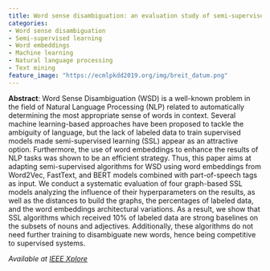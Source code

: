 ```yaml
---
title: Word sense disambiguation: an evaluation study of semi-supervised approaches with word embeddings
categories:
- Word sense disambiguation
- Semi-supervised learning
- Word embeddings
- Machine learning
- Natural language processing
- Text mining
feature_image: "https://ecmlpkdd2019.org/img/breit_datum.png"
---
```


**Abstract**: Word Sense Disambiguation (WSD) is a well-known problem in the field of Natural Language Processing (NLP) related to automatically determining the most appropriate sense of words in context. Several machine learning-based approaches have been proposed to tackle the ambiguity of language, but the lack of labeled data to train supervised models made semi-supervised learning (SSL) appear as an attractive option. Furthermore, the use of word embeddings to enhance the results of NLP tasks was shown to be an efficient strategy. Thus, this paper aims at adapting semi-supervised algorithms for WSD using word embeddings from Word2Vec, FastText, and BERT models combined with part-of-speech tags as input. We conduct a systematic evaluation of four graph-based SSL models analyzing the influence of their hyperparameters on the results, as well as the distances to build the graphs, the percentages of labeled data, and the word embeddings architectural variations. As a result, we show that SSL algorithms which received 10% of labeled data are strong baselines on the subsets of nouns and adjectives. Additionally, these algorithms do not need further training to disambiguate new words, hence being competitive to supervised systems.

_Available at [IEEE Xplore](https://ieeexplore.ieee.org/abstract/document/9207225)_
